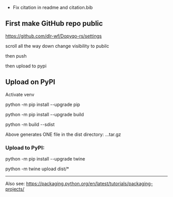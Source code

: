 - Fix citation in readme and citation.bib

## First make GitHub repo public

https://github.com/dlr-wf/Dopyqo-rs/settings

scroll all the way down
change visibility to pubilc

then push

then upload to pypi


## Upload on PyPI

Activate venv

python -m pip install --upgrade pip

python -m pip install --upgrade build

python -m build --sdist

Above generates ONE file in the dist directory: ...tar.gz

### Upload to PyPI:

python -m pip install --upgrade twine

python -m twine upload dist/*

---

Also see: https://packaging.python.org/en/latest/tutorials/packaging-projects/
